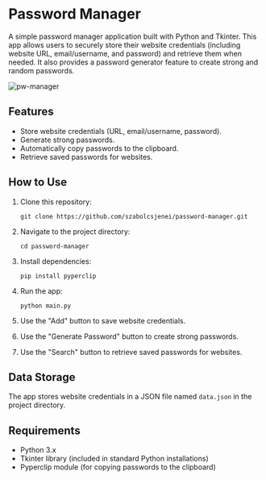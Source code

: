# Password Manager

A simple password manager application built with Python and Tkinter. This app allows users to securely store their website credentials (including website URL, email/username, and password) and retrieve them when needed. It also provides a password generator feature to create strong and random passwords.

![pw-manager](https://github.com/szabolcsjenei/password-manager/assets/131205642/dcc2913e-c8e8-42e6-9845-48db821b115f)

## Features

- Store website credentials (URL, email/username, password).
- Generate strong passwords.
- Automatically copy passwords to the clipboard.
- Retrieve saved passwords for websites.

## How to Use

1. Clone this repository:
   
   `git clone https://github.com/szabolcsjenei/password-manager.git`

2. Navigate to the project directory:

   `cd password-manager`
   
4. Install dependencies:
   
   `pip install pyperclip`

5. Run the app:

   `python main.py`

6. Use the "Add" button to save website credentials.
7. Use the "Generate Password" button to create strong passwords.
8. Use the "Search" button to retrieve saved passwords for websites.


## Data Storage

The app stores website credentials in a JSON file named `data.json` in the project directory.

## Requirements

- Python 3.x
- Tkinter library (included in standard Python installations)
- Pyperclip module (for copying passwords to the clipboard)
